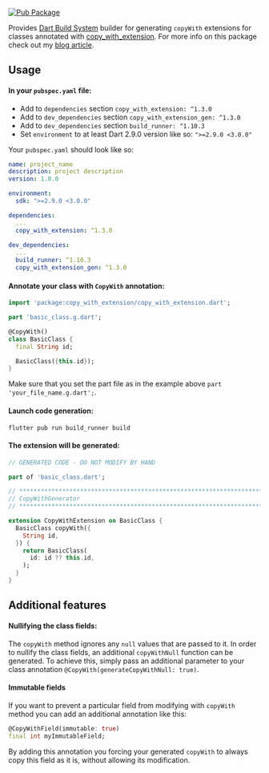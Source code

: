 [![Pub Package](https://img.shields.io/pub/v/copy_with_extension_gen.svg)](https://pub.dev/packages/copy_with_extension_gen)

Provides [Dart Build System](https://pub.dev/packages/build) builder for generating `copyWith` extensions for classes annotated with [copy_with_extension](https://pub.dev/packages/copy_with_extension). For more info on this package check out my [blog article](https://oleksandrkirichenko.com/blog/dart-extensions/).

## Usage

#### In your `pubspec.yaml` file:
- Add to `dependencies` section `copy_with_extension: ^1.3.0`
- Add to `dev_dependencies` section `copy_with_extension_gen: ^1.3.0`
- Add to `dev_dependencies` section `build_runner: ^1.10.3`
- Set `environment` to at least Dart 2.9.0 version like so: `">=2.9.0 <3.0.0"`

Your `pubspec.yaml` should look like so:

```yaml
name: project_name
description: project description
version: 1.0.0

environment:
  sdk: ">=2.9.0 <3.0.0"

dependencies:
  ...
  copy_with_extension: ^1.3.0
  
dev_dependencies:
  ...
  build_runner: ^1.10.3
  copy_with_extension_gen: ^1.3.0
```

#### Annotate your class with `CopyWith` annotation:

```dart
import 'package:copy_with_extension/copy_with_extension.dart';

part 'basic_class.g.dart';

@CopyWith()
class BasicClass {
  final String id;

  BasicClass({this.id});
}
```

Make sure that you set the part file as in the example above `part 'your_file_name.g.dart';`.

#### Launch code generation:

```
flutter pub run build_runner build
```

#### The extension will be generated:

```dart
// GENERATED CODE - DO NOT MODIFY BY HAND

part of 'basic_class.dart';

// **************************************************************************
// CopyWithGenerator
// **************************************************************************

extension CopyWithExtension on BasicClass {
  BasicClass copyWith({
    String id,
  }) {
    return BasicClass(
      id: id ?? this.id,
    );
  }
}
```

## Additional features

#### Nullifying the class fields:

The `copyWith` method ignores any `null` values that are passed to it. In order to nullify the class fields, an additional `copyWithNull` function can be generated. To achieve this, simply pass an additional parameter to your class annotation `@CopyWith(generateCopyWithNull: true)`.

#### Immutable fields

If you want to prevent a particular field from modifying with `copyWith` method you can add an additional annotation like this:

```dart
@CopyWithField(immutable: true)
final int myImmutableField;
```

By adding this annotation you forcing your generated `copyWith` to always copy this field as it is, without allowing its modification.
